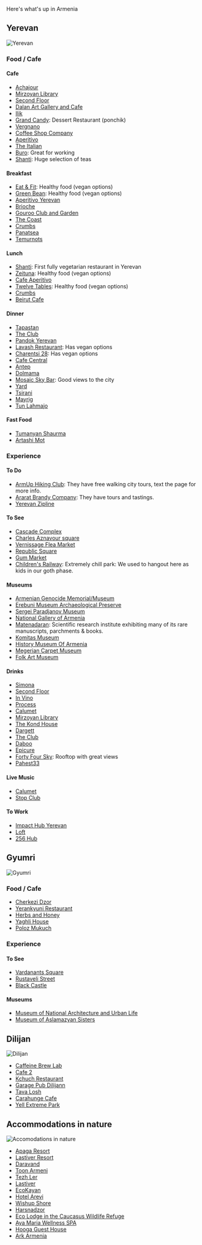Here's what's up in Armenia

## Yerevan
![Yerevan](https://www.travelshelper.com/wp-content/uploads/2017/01/Yerevan-Armenia-travel-guide-Travel-S-Helper.jpg)
### Food / Cafe
#### Cafe
- [Achajour](https://goo.gl/maps/pVEdziNhtTq)
- [Mirzoyan Library](https://www.google.com/maps/place/Mirzoyan+Library/@40.1749105,44.5099796,17z/data=!3m1!4b1!4m5!3m4!1s0x406abcf784564779:0x878f9a59fe6f0f96!8m2!3d40.1749064!4d44.5121682)
- [Second Floor](https://www.google.com/maps/place/2nd+floor/@40.1809282,44.5132838,17z/data=!4m12!1m6!3m5!1s0x406abd44f6b9ad85:0x1c531ed5bd3dcc36!2s2nd+floor!8m2!3d40.1809241!4d44.5154725!3m4!1s0x406abd44f6b9ad85:0x1c531ed5bd3dcc36!8m2!3d40.1809241!4d44.5154725)
- [Dalan Art Gallery and Cafe](https://goo.gl/maps/cT4Cs7uvcd52)
- [Ilik](https://goo.gl/maps/Rx78dMpc17N2)
- [Grand Candy](https://goo.gl/maps/XkUWrXgaTdt): Dessert Restaurant (ponchik)
- [Vergnano](https://goo.gl/maps/kBFgQWGbqwx)
- [Coffee Shop Company](https://goo.gl/maps/rSVaDuS4UN92)
- [Aperitivo](https://goo.gl/maps/nUmmcs7Rano)
- [The Italian](https://goo.gl/maps/1pZEKsjA5g92)
- [Buro](https://goo.gl/maps/M6Qp6cdbbCn): Great for working
- [Shanti](https://goo.gl/maps/Mdm7xYP1m7Q2): Huge selection of teas

#### Breakfast
- [Eat & Fit](https://goo.gl/maps/ZDGPjAatRX12): Healthy food (vegan options)
- [Green Bean](https://goo.gl/maps/BmdQXFg35xz): Healthy food (vegan options)
- [Aperitivo Yerevan](https://goo.gl/maps/s2jAkGSsYH52)
- [Brioche](https://goo.gl/maps/Y2CeyNKGbMH2)
- [Gouroo Club and Garden](https://goo.gl/maps/dFs5wgP6dgG2)
- [The Coast](https://goo.gl/maps/ftsH4j1HqgE2)
- [Crumbs](https://goo.gl/maps/YEpZGLuyHVt)
- [Panatsea](https://goo.gl/maps/RL49eC9M6PT2)
- [Temurnots](https://goo.gl/maps/RAJXGdZbmTu)

#### Lunch
- [Shanti](https://goo.gl/maps/Mdm7xYP1m7Q2): First fully vegetarian restaurant in Yerevan
- [Zeituna](https://goo.gl/maps/vUuKFy187xN2): Healthy food (vegan options)
- [Cafe Aperitivo](https://goo.gl/maps/Ak1zogCiU3x)
- [Twelve Tables](https://goo.gl/maps/knLmjnZs2wy): Healthy food (vegan options)
- [Crumbs](https://goo.gl/maps/YEpZGLuyHVt)
- [Beirut Cafe](https://goo.gl/maps/Z5e5eL9re7F2)

#### Dinner
- [Tapastan](https://goo.gl/maps/YB261QYLKdP2)
- [The Club](https://goo.gl/maps/FHLuDv9yWoq)
- [Pandok Yerevan](https://goo.gl/maps/2Uwf1CrveHR2)
- [Lavash Restaurant](https://goo.gl/maps/m8i7i7fNiTR2): Has vegan options
- [Charentsi 28](https://goo.gl/maps/xHUigfXmkMS2): Has vegan options
- [Cafe Central](https://goo.gl/maps/sG5PzAuTYEr)
- [Antep](https://goo.gl/maps/3GMKupfqP4A2)
- [Dolmama](https://goo.gl/maps/wtht362e1wS2)
- [Mosaic Sky Bar](https://goo.gl/maps/5kgacXDAXRH2): Good views to the city
- [Yard](https://goo.gl/maps/FdaxZbL3nBS2)
- [Tsirani](https://goo.gl/maps/3SkZn1aWonu)
- [Mayrig](https://goo.gl/maps/f4BduMX6wf52)
- [Tun Lahmajo](https://goo.gl/maps/aMZ2L3SAPw22)

#### Fast Food
- [Tumanyan Shaurma](https://goo.gl/maps/XeQi4Ty8CoN2)
- [Artashi Mot](https://www.google.com/maps/search/food/@40.1827028,44.5108545,16z)

### Experience
#### To Do
- [ArmUp Hiking Club](https://www.facebook.com/Armuphiking): They have free walking city tours, text the page for more info.
- [Ararat Brandy Company](https://goo.gl/maps/QFPhtU7Dqzt): They have tours and tastings.
- [Yerevan Zipline](https://goo.gl/maps/wsD9BoNUX342)

#### To See
- [Cascade Complex](https://goo.gl/maps/TnwMbX2TcUQ2)
- [Charles Aznavour square](https://goo.gl/maps/NEsgaHBirCm)
- [Vernissage Flea Market](https://goo.gl/maps/wByavoif8z42)
- [Republic Square](https://goo.gl/maps/aEnJRGbNHSz)
- [Gum Market](https://goo.gl/maps/scUQRLkf7c72)
- [Children's Railway](https://goo.gl/maps/xQF1uyvUUrL2): Extremely chill park: We used to hangout here as kids in our goth phase.

#### Museums
- [Armenian Genocide Memorial/Museum](https://goo.gl/maps/aJfGXgSphWM2)
- [Erebuni Museum Archaeological Preserve](https://goo.gl/maps/Kx4pLf4Fb2u)
- [Sergei Paradjanov Museum](https://goo.gl/maps/9A3VCiqVBnC2)
- [National Gallery of Armenia](https://goo.gl/maps/7TftUNLBFPS2)
- [Matenadaran](https://goo.gl/maps/Aksp9EW366o): Scientific research institute exhibiting many of its rare manuscripts, parchments & books.
- [Komitas Museum](https://goo.gl/maps/8thSRLUQnqo)
- [History Museum Of Armenia](https://goo.gl/maps/TrVzYwYAoRt)
- [Megerian Carpet Museum](https://goo.gl/maps/9mEhNwExFVB2)
- [Folk Art Museum](https://goo.gl/maps/bdXWKUW2edy)

#### Drinks
- [Simona](https://www.google.com/maps/place/Simona/@40.1838249,44.5090154,16z/data=!4m8!1m2!2m1!1sbar!3m4!1s0x0:0xf953c923afb8efca!8m2!3d40.1837628!4d44.5077878)
- [Second Floor](https://www.google.com/maps/place/2nd+floor/@40.1809282,44.5132838,17z/data=!4m12!1m6!3m5!1s0x406abd44f6b9ad85:0x1c531ed5bd3dcc36!2s2nd+floor!8m2!3d40.1809241!4d44.5154725!3m4!1s0x406abd44f6b9ad85:0x1c531ed5bd3dcc36!8m2!3d40.1809241!4d44.5154725)
- [In Vino](https://www.google.com/maps/place/In+Vino/@40.1838249,44.5090154,16z/data=!4m8!1m2!2m1!1sbar!3m4!1s0x0:0x7ff6e3cd90e4313a!8m2!3d40.1870372!4d44.5089264)
- [Process](https://www.google.com/maps/place/%22Process%22/@40.1825096,44.5087777,15z/data=!4m8!1m2!2m1!1sbars!3m4!1s0x0:0xfb1877f440f1951d!8m2!3d40.187236!4d44.5099953)
- [Calumet](https://www.google.com/maps/place/Calumet+Ethnic+Lounge+Bar/@40.1832392,44.5098291,16z/data=!4m8!1m2!2m1!1sbars!3m4!1s0x0:0x36d2daabb45bcbe!8m2!3d40.1851541!4d44.5093971)
- [Mirzoyan Library](https://www.google.com/maps/place/Mirzoyan+Library/@40.1749105,44.5099796,17z/data=!3m1!4b1!4m5!3m4!1s0x406abcf784564779:0x878f9a59fe6f0f96!8m2!3d40.1749064!4d44.5121682)
- [The Kond House](https://www.google.com/maps/place/The+Kond+House/@40.1804818,44.4995676,16z/data=!4m8!1m2!2m1!1sbars!3m4!1s0x0:0x3d8ab82a8cc680c!8m2!3d40.1799953!4d44.5024543)
- [Dargett](https://goo.gl/maps/9MC9Zp1Ubrr)
- [The Club](https://goo.gl/maps/FHLuDv9yWoq)
- [Daboo](https://goo.gl/maps/vcA5hztztFr)
- [Epicure](https://goo.gl/maps/DsCzhPr49SH2)
- [Forty Four Sky](https://goo.gl/maps/xeVXKFCtjyt): Rooftop with great views
- [Pahest33](https://goo.gl/maps/4yHrbRSL4dQ2)

#### Live Music
- [Calumet](https://www.google.com/maps/place/Calumet+Ethnic+Lounge+Bar/@40.1832392,44.5098291,16z/data=!4m8!1m2!2m1!1sbars!3m4!1s0x0:0x36d2daabb45bcbe!8m2!3d40.1851541!4d44.5093971)
- [Stop Club](https://goo.gl/maps/q1WahVm9itn)

#### To Work
- [Impact Hub Yerevan](https://goo.gl/maps/9GYENy9fUe82)
- [Loft](https://goo.gl/maps/fT2CF8PrwF12)
- [256 Hub](https://goo.gl/maps/4ecjDTcgKik)

## Gyumri
![Gyumri](https://phoenixtour.org/wp-content/uploads/2017/08/02-GYUMRI-PANORAMA-1.jpg)
### Food / Cafe
- [Cherkezi Dzor](https://goo.gl/maps/7YY7d5UXszs)
- [Yerankyuni Restaurant](https://goo.gl/maps/7YY7d5UXszs)
- [Herbs and Honey](https://goo.gl/maps/tKXz2bVz6Sv)
- [Yaghli House](https://goo.gl/maps/93EPyGzPnB62)
- [Poloz Mukuch](https://goo.gl/maps/3SgkUcoxrcF2)

### Experience
#### To See
- [Vardanants Square](https://goo.gl/maps/TrhWRXw5m8Q2)
- [Rustaveli Street](https://goo.gl/maps/GDBApb55s3M2)
- [Black Castle](https://goo.gl/maps/GoURDQ2PAJQ2)

#### Museums
- [Museum of National Architecture and Urban Life](https://goo.gl/maps/nKhuHkyfaXo)
- [Museum of Aslamazyan Sisters](https://goo.gl/maps/XYtx72jpKfv)

## Dilijan
![Dilijan](https://braind.am/Dilijan/Dilijan-cover.jpg)
- [Caffeine Brew Lab](https://goo.gl/maps/WaJmiVprpkD2) 
- [Cafe 2](https://goo.gl/maps/5p61uTCxMrw)
- [Kchuch Restaurant](https://goo.gl/maps/tCvxLbw9EcM2)
- [Garage Pub Dilijann](https://www.facebook.com/Garage-pub-Dilijan-775031456162025)
- [Tava Losh](https://goo.gl/maps/eqfxLj867St)
- [Carahunge Cafe](https://goo.gl/maps/JMS86D6UAUA2)
- [Yell Extreme Park](https://goo.gl/maps/kXdevQz74ZR2)

## Accommodations in nature
![Accomodations in nature](https://edge.media.datahc.com/HI322875777.jpg)
- [Apaga Resort](https://goo.gl/maps/qwwTAGvffLk)
- [Lastiver Resort](https://goo.gl/maps/GiQ7HL43Nds)
- [Daravand](https://goo.gl/maps/MaLJCrQJ1AA2)
- [Toon Armeni](https://goo.gl/maps/PkZRxvoKe9T2)
- [Tezh Ler](https://goo.gl/maps/CFbADud94yj)
- [Lastiver](https://goo.gl/maps/a4qNfiup1Zm)
- [EcoKayan](https://goo.gl/maps/P49PZSzcLNA2)
- [Hotel Arevi](https://goo.gl/maps/kk6ofb4bJCT2)
- [Wishup Shore](https://goo.gl/maps/RrdyasgTpC72)
- [Harsnadzor](https://goo.gl/maps/kv877REPGan)
- [Eco Lodge in the Caucasus Wildlife Refuge](https://goo.gl/maps/2FmqG4Q24R72)
- [Aya Maria Wellness SPA](https://goo.gl/maps/5jA6FEsnQ8k)
- [Hooga Guest House](https://www.facebook.com/HoogaHouse/)
- [Ark Armenia](https://www.facebook.com/ARKarmenia)
